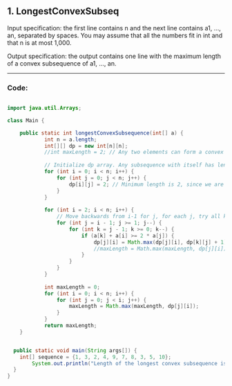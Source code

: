 <h2>1. LongestConvexSubseq </h2>

<p>Input specification: the first line contains n and the next line contains a1, ..., an, separated by spaces. You may assume that all the numbers fit in int and that n is at most 1,000.

Output specification: the output contains one line with the maximum length of a convex subsequence of a1, ..., an.</p>

---

<h3>Code:</h3>

```Java

import java.util.Arrays;

class Main {

    public static int longestConvexSubsequence(int[] a) {
            int n = a.length;
            int[][] dp = new int[n][n];
            //int maxLength = 2; // Any two elements can form a convex sequence.
    
            // Initialize dp array. Any subsequence with itself has length 1.
            for (int i = 0; i < n; i++) {
                for (int j = 0; j < n; j++) {
                    dp[i][j] = 2; // Minimum length is 2, since we are looking for subsequences with at least 3 elements.
                }
            }
    
            for (int i = 2; i < n; i++) {
                // Move backwards from i-1 for j, for each j, try all k < j.
                for (int j = i - 1; j >= 1; j--) {
                    for (int k = j - 1; k >= 0; k--) {
                        if (a[k] + a[i] >= 2 * a[j]) {
                            dp[j][i] = Math.max(dp[j][i], dp[k][j] + 1);
                            //maxLength = Math.max(maxLength, dp[j][i]);
                        }
                    }
                }
            }
    
            int maxLength = 0;
            for (int i = 0; i < n; i++) {
                for (int j = 0; j < i; j++) {
                    maxLength = Math.max(maxLength, dp[j][i]);
                }
            }
            return maxLength;
    }


  public static void main(String args[]) {
    int[] sequence = {1, 3, 2, 4, 9, 7, 8, 3, 5, 10};
        System.out.println("Length of the longest convex subsequence is: " + longestConvexSubsequence(sequence));
  }
}

```


